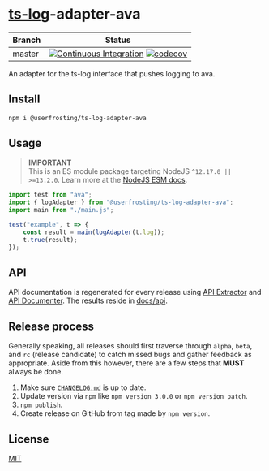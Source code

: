 # [ts-log](https://github.com/kallaspriit/ts-log)-adapter-ava

| Branch | Status |
| ------ | ------ |
| master | [![Continuous Integration](https://github.com/userfrosting/ts-log-adapter-ava/workflows/Continuous%20Integration/badge.svg?branch=master)](https://github.com/userfrosting/ts-log-adapter-ava/actions?query=branch:master+workflow:"Continuous+Integration") [![codecov](https://codecov.io/gh/userfrosting/ts-log-adapter-ava/branch/master/graph/badge.svg)](https://codecov.io/gh/userfrosting/ts-log-adapter-ava/branch/master) |

An adapter for the ts-log interface that pushes logging to ava.

## Install

```bash
npm i @userfrosting/ts-log-adapter-ava
```

## Usage

> **IMPORTANT**<br/>
> This is an ES module package targeting NodeJS `^12.17.0 || >=13.2.0`. Learn more at the [NodeJS ESM docs](https://nodejs.org/api/esm.html).

```js
import test from "ava";
import { logAdapter } from "@userfrosting/ts-log-adapter-ava";
import main from "./main.js";

test("example", t => {
    const result = main(logAdapter(t.log));
    t.true(result);
});
```

## API

API documentation is regenerated for every release using [API Extractor](https://www.npmjs.com/package/@microsoft/api-extractor) and [API Documenter](https://www.npmjs.com/package/@microsoft/api-documenter).
The results reside in [docs/api](./docs/api/index.md).

## Release process

Generally speaking, all releases should first traverse through `alpha`, `beta`, and `rc` (release candidate) to catch missed bugs and gather feedback as appropriate. Aside from this however, there are a few steps that **MUST** always be done.

1. Make sure [`CHANGELOG.md`](./CHANGELOG.md) is up to date.
2. Update version via `npm` like `npm version 3.0.0` or `npm version patch`.
3. `npm publish`.
4. Create release on GitHub from tag made by `npm version`.

## License

[MIT](LICENSE)
